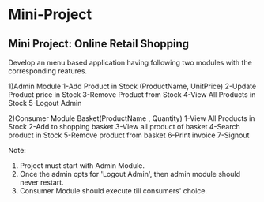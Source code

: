 # Mini-Project

Mini Project: Online Retail Shopping
-----------------------------------------
Develop an menu based application having following two modules with the corresponding reatures.



1)Admin Module
       1-Add Product in Stock (ProductName, UnitPrice)
       2-Update Product price in Stock
       3-Remove Product from Stock
       4-View All Products in Stock
      5-Logout Admin

2)Consumer Module Basket(ProductName , Quantity)
     1-View All Products in Stock
     2-Add to shopping basket
     3-View all product of basket
    4-Search product in Stock
    5-Remove product from basket
    6-Print invoice
    7-Signout


Note:
1) Project must start with Admin Module.
2) Once the admin opts for 'Logout Admin', then admin module should never restart.
3) Consumer Module should execute till  consumers' choice.
